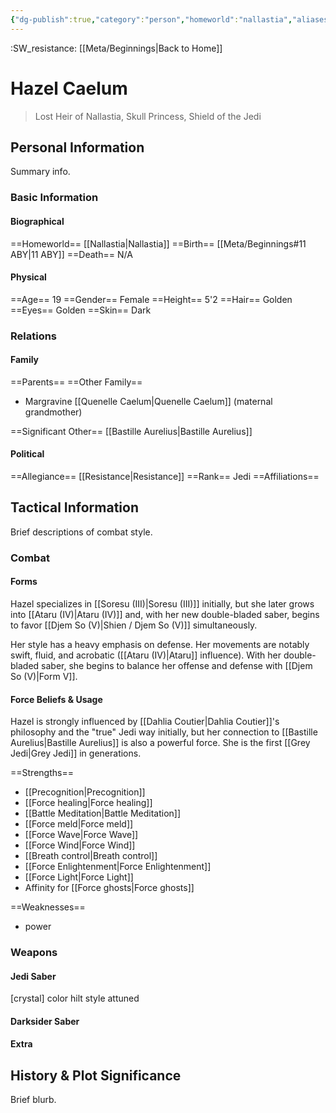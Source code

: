 ```yaml
---
{"dg-publish":true,"category":"person","homeworld":"nallastia","aliases":["Princess Caelum"],"tags":["greyjedi","resistance","princess","iii","iv","v","forcesensitive"],"permalink":"/hazel-caelum/","dgHomeLink":false,"dgPassFrontmatter":true}
---
```


:SW_resistance:  [[Meta/Beginnings|Back to Home]]

# Hazel Caelum
>Lost Heir of Nallastia, Skull Princess, Shield of the Jedi

## Personal Information
Summary info.

### Basic Information

#### Biographical
==Homeworld== [[Nallastia|Nallastia]]
==Birth== [[Meta/Beginnings#11 ABY|11 ABY]]
==Death== N/A

#### Physical
==Age== 19
==Gender== Female
==Height== 5'2
==Hair== Golden
==Eyes== Golden
==Skin== Dark

### Relations

#### Family
==Parents== 
==Other Family==
- Margravine [[Quenelle Caelum|Quenelle Caelum]] (maternal grandmother)

==Significant Other== [[Bastille Aurelius|Bastille Aurelius]]

#### Political
==Allegiance== [[Resistance|Resistance]]
==Rank== Jedi
==Affiliations== 

## Tactical Information
Brief descriptions of combat style.

### Combat

#### Forms
Hazel specializes in [[Soresu (III)|Soresu (III)]] initially, but she later grows into [[Ataru (IV)|Ataru (IV)]] and, with her new double-bladed saber, begins to favor [[Djem So (V)|Shien / Djem So (V)]] simultaneously. 

Her style has a heavy emphasis on defense. Her movements are notably swift, fluid, and acrobatic ([[Ataru (IV)|Ataru]] influence). With her double-bladed saber, she begins to balance her offense and defense with [[Djem So (V)|Form V]]. 

#### Force Beliefs & Usage
Hazel is strongly influenced by [[Dahlia Coutier|Dahlia Coutier]]'s philosophy and the "true" Jedi way initially, but her connection to [[Bastille Aurelius|Bastille Aurelius]] is also a powerful force. She is the first [[Grey Jedi|Grey Jedi]] in generations. 

==Strengths==
- [[Precognition|Precognition]]
- [[Force healing|Force healing]]
- [[Battle Meditation|Battle Meditation]]
- [[Force meld|Force meld]]
- [[Force Wave|Force Wave]]
- [[Force Wind|Force Wind]]
- [[Breath control|Breath control]]
- [[Force Enlightenment|Force Enlightenment]]
- [[Force Light|Force Light]] 
- Affinity for [[Force ghosts|Force ghosts]] 

==Weaknesses==
- power

### Weapons

#### Jedi Saber
[crystal] color hilt style attuned

#### Darksider Saber


#### Extra


## History & Plot Significance
Brief blurb.
